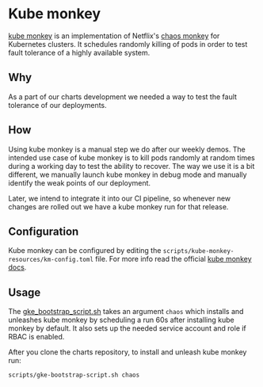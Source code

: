 # Kube monkey

[kube monkey](https://github.com/asobti/kube-monkey) is an implementation of
Netflix's [chaos monkey](https://github.com/Netflix/chaosmonkey) for Kubernetes
clusters. It schedules randomly killing of pods in order to test fault tolerance
of a highly available system.

## Why

As a part of our charts development we needed a way to test the fault tolerance
of our deployments.

## How

Using kube monkey is a manual step we do after our weekly demos. The intended
use case of kube monkey is to kill pods randomly at random times during a
working day to test the ability to recover. The way we use it is a bit different,
we manually launch kube monkey in debug mode and manually identify the weak
points of our deployment.

Later, we intend to integrate it into our CI pipeline, so whenever new changes
are rolled out we have a kube monkey run for that release.

## Configuration

Kube monkey can be configured by editing the `scripts/kube-monkey-resources/km-config.toml`
file. For more info read the official [kube monkey docs](https://github.com/asobti/kube-monkey#configuring).

## Usage

The [gke_bootstrap_script.sh](https://gitlab.com/gitlab-org/charts/gitlab/blob/master/scripts/gke_bootstrap_script.sh)
takes an argument `chaos` which installs and unleashes kube monkey by
scheduling a run 60s after installing kube monkey by default. It also sets up
the needed service account and role if RBAC is enabled.

After you clone the charts repository, to install and unleash kube monkey run:

```sh
scripts/gke-bootstrap-script.sh chaos
```
